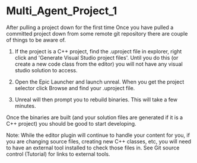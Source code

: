 # Multi_Agent_Project_1
After pulling a project down for the first time
Once you have pulled a committed project down from some remote git repository there are couple of things to be aware of.

1. If the project is a C++ project, find the .uproject file in explorer, right click and 'Generate Visual Studio project files'. Until you do this (or create a new code class from the editor) you will not have any visual studio solution to access.

2. Open the Epic Launcher and launch unreal. When you get the project selector click Browse and find your .uproject file.

3. Unreal will then prompt you to rebuild binaries. This will take a few minutes.

Once the binaries are built (and your solution files are generated if it is a C++ project) you should be good to start developing.

Note: While the editor plugin will continue to handle your content for you, if you are changing source files, creating new C++ classes, etc, you will need to have an external tool installed to check those files in. See Git source control (Tutorial) for links to external tools.